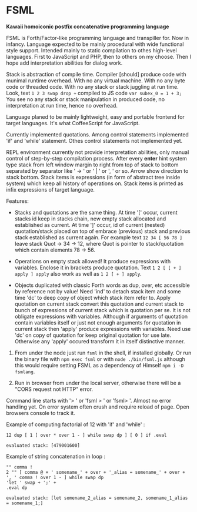 # FSML
**Kawaii homoiconic postfix concatenative programming language**

FSML is Forth/Factor-like programming language and transpiller for. Now in infancy. Language expected to be mainly procedural with wide functional style support. Intended mainly to static compilation to othes high-level languages. First to JavaScript and PHP, then to others on my choose. Then I hope add interpretation abilities for dialog work.

Stack is abstraction of compile time. Compiler \[should\] produce code with munimal runtime overhead. With no any virtual machine. With no any byte code or threaded code. With no any stack or stack juggling at run time. Look, text `1 2 3 swap drop +` compiled to JS code `var subex_0 = 1 + 3;` You see no any stack or stack manipulation in produced code, no interpretation at run time, hence no overhead.

Language planed to be mainly lightweight, easy and portable frontend for target languages. It's what CoffeeScript for JavaScript.

Currently implemented quotations. Among control statements implemented 'if' and 'while' statement. Othes control statements not implemented yet.

REPL environment currently not provide interpretation abilities, only manual control of step-by-step compilation process. After every **enter** hint system type stack from left window margin to right from top of stack to bottom separated by separator like ' -> ' or ' | ' or ', ' or so. Arrow show direction to stack bottom. Stack items is expressions (in form of abstract tree inside system) which keep all history of operations on. Stack items is printed as infix expressions of target language.

Features:

* Stacks and quotations are the same thing. At time '\[' occur, current stacks id keep in stacks chain, new empty stack allocated and established as current. At time '\]' occur, id of current (nested) quotation/stack placed on top of embrace (previous) stack and previous stack established as current again. For example text `12 34 [ 56 78 ]` leave stack Quot -> 34 -> 12, where Quot is pointer to stack/quotation which contain elements 78 -> 56.

* Operations on empty stack allowed! It produce expressions with variables. Enclose it in brackets produce quotation. Text `1 2 [ [ + ] apply ] apply` also work as well as `1 2 [ + ] apply`.

* Objects duplicated with classic Forth words as dup, over, etc accessible by reference not by value! Need 'ind' to detach stack item and some time 'dc' to deep copy of object which stack item refer to. Apply quotation on current stack convert this quotation and current stack to bunch of expressions of current stack which is quotation per se. It is not obligate expressions with variables. Although if arguments of quotation contain variables itself or just not enough arguments for quotation in current stack then 'apply' produce expressions with variables. Need use 'dc' on copy of quotation for keep original quotation for use late. Otherwise any 'apply' occured transform it in itself distinctive manner.

1. From under the node just run `fsml` in the shell, if installed globally. Or run the binary file with `npm exec fsml` or with `node ./bin/fsml.js` although this would require setting FSML as a dependency of Himself `npm i -D fsmlang`.

2. Run in browser from under the local server, otherwise there will be a "CORS request not HTTP" error.

Command line starts with '> ' or 'fsml > ' or 'fsml> '. Almost no error handling yet. On error system often crush and require reload of page. Open browsers console to track it.


Example of computing factorial of 12 with 'if' and 'while' :

```factor
12 dup [ 1 [ over * over 1 - ] while swap dp ] [ 0 ] if .eval

evaluated stack: [479001600]
```

Example of string concatenation in loop :

```factor
"" comma !
2 "" [ comma @ + ' somename_' + over + '_alias = somename_' + over + ', ' comma ! over 1 - ] while swap dp
'let ' swap + ';' +
.eval dp

evaluated stack: [let somename_2_alias = somename_2, somename_1_alias = somename_1;]
```

